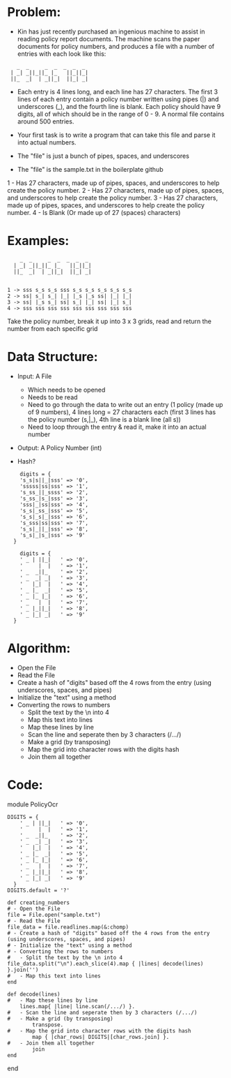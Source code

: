 # Problem: 
 - Kin has just recently purchased an ingenious machine to assist in reading policy report documents. The machine scans the paper documents for policy numbers, and produces a file with a number of entries with each look like this: 
 ```
    _  _     _  _  _  _  _ 
  | _| _||_||_ |_   ||_||_|
  ||_  _|  | _||_|  ||_| _|

```
  - Each entry is 4 lines long, and each line has 27 characters. The first 3 lines of each entry contain a policy number written using pipes (|) and underscores (_), and the fourth line is blank. Each policy should have 9 digits, all of which should be in the range of 0 - 9. A normal file contains around 500 entries.

  - Your first task is to write a program that can take this file and parse it into actual numbers. 

- The "file" is just a bunch of pipes, spaces, and underscores
- The "file" is the sample.txt in the boilerplate github

1 - Has 27 characters, made up of pipes, spaces, and underscores to help create the policy number.
2 - Has 27 characters, made up of pipes, spaces, and underscores to help create the policy number.
3 - Has 27 characters, made up of pipes, spaces, and underscores to help create the policy number.
4 - Is Blank (Or made up of 27 (spaces) characters)


# Examples:
```
    _  _     _  _  _  _  _    
  | _| _||_||_ |_   ||_||_|      
  ||_  _|  | _||_|  ||_| _|   
                              
```
```
1 -> sss s_s s_s sss s_s s_s s_s s_s s_s
2 -> ss| s_| s_| |_| |_s |_s ss| |_| |_|
3 -> ss| |_s s_| ss| s_| |_| ss| |_| s_|
4 -> sss sss sss sss sss sss sss sss sss
```

Take the policy number, break it up into 3 x 3 grids, read and return the number from each specific grid 


# Data Structure:
- Input: A File
    - Which needs to be opened 
    - Needs to be read
    - Need to go through the data to write out an entry (1 policy (made up of 9 numbers), 4 lines long = 27 characters each (first 3 lines has the policy number (s,|_), 4th line is a blank line (all s))
    - Need to loop through the entry & read it, make it into an actual number
- Output: A Policy Number (int)

- Hash? 
```
    digits = {
    's_s|s||_|sss' => '0',
    'sssss|ss|sss' => '1',
    's_ss_||_ssss' => '2',
    's_ss_|s_|sss' => '3',
    'sss|_|ss|sss' => '4',
    's_s|_ss_|sss' => '5',
    's_s|_s|_|sss' => '6',
    's_sss|ss|sss' => '7',
    's_s|_||_|sss' => '8',
    's_s|_|s_|sss' => '9'
  }
```
```
    digits = {
    ' _ | ||_|   ' => '0',
    '     |  |   ' => '1',
    ' _  _||_    ' => '2',
    ' _  _| _|   ' => '3',
    '   |_|  |   ' => '4',
    ' _ |_  _|   ' => '5',
    ' _ |_ |_|   ' => '6',
    ' _   |  |   ' => '7',
    ' _ |_||_|   ' => '8',
    ' _ |_| _|   ' => '9'
  }
``` 

# Algorithm:
- Open the File
- Read the File
- Create a hash of "digits" based off the 4 rows from the entry (using underscores, spaces, and pipes)
- Initialize the "text" using a method
- Converting the rows to numbers
  - Split the text by the \n into 4
  - Map this text into lines
  - Map these lines by line
  - Scan the line and seperate then by 3 characters (/.../) 
  - Make a grid (by transposing)
  - Map the grid into character rows with the digits hash
  - Join them all together

# Code:
module PolicyOcr

    DIGITS = {
        ' _ | ||_|   ' => '0',
        '     |  |   ' => '1',
        ' _  _||_    ' => '2',
        ' _  _| _|   ' => '3',
        '   |_|  |   ' => '4',
        ' _ |_  _|   ' => '5',
        ' _ |_ |_|   ' => '6',
        ' _   |  |   ' => '7',
        ' _ |_||_|   ' => '8',
        ' _ |_| _|   ' => '9'
      }
    DIGITS.default = '?'

    def creating_numbers
    # - Open the File
    file = File.open("sample.txt")
    # - Read the File
    file_data = file.readlines.map(&:chomp)
    # - Create a hash of "digits" based off the 4 rows from the entry (using underscores, spaces, and pipes)
    # - Initialize the "text" using a method
    # - Converting the rows to numbers
    #   - Split the text by the \n into 4
    file_data.split("\n").each_slice(4).map { |lines| decode(lines) }.join('')
    #   - Map this text into lines
    end
   
    def decode(lines)
    #   - Map these lines by line
        lines.map{ |line| line.scan(/.../) }.
    #   - Scan the line and seperate then by 3 characters (/.../) 
    #   - Make a grid (by transposing)
            transpose.
    #   - Map the grid into character rows with the digits hash
            map { |char_rows| DIGITS|[char_rows.join] }.
    #   - Join them all together
            join
    end
    
end